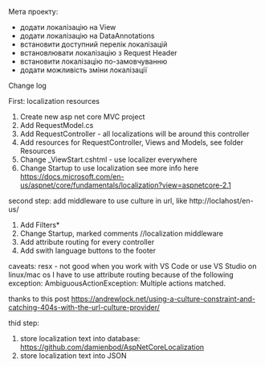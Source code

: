 ﻿Мета проекту:
* додати локалізацію на View
* додати локалізацію на DataAnnotations
* встановити доступний перелік локалізацій
* встановлювати локалізацію з Request Header
* встановити локалізацію по-замовчуванню
* додати можливість зміни локалізації


Change log

First: localization resources
1. Create new asp net core MVC project
2. Add RequestModel.cs
3. Add RequestController - all localizations will be around this controller
4. Add resources for RequestController, Views and Models, see folder Resources
5. Change _ViewStart.cshtml - use localizer everywhere
6. Change Startup to use localization
see more info here https://docs.microsoft.com/en-us/aspnet/core/fundamentals/localization?view=aspnetcore-2.1

second step: add middleware to use culture in url, like http://loclahost/en-us/
1. Add Filters*
2. Change Startup, marked comments //localization middleware
3. Add attribute routing for every controller
4. Add swith language buttons to the footer

caveats:
resx - not good when you work with VS Code or use VS Studio on linux/mac os
I have to use attribute routing because of the following exception:
AmbiguousActionException: Multiple actions matched. 

thanks to this post https://andrewlock.net/using-a-culture-constraint-and-catching-404s-with-the-url-culture-provider/

thid step:
1. store localization text into database: https://github.com/damienbod/AspNetCoreLocalization
2. store localization text into JSON
